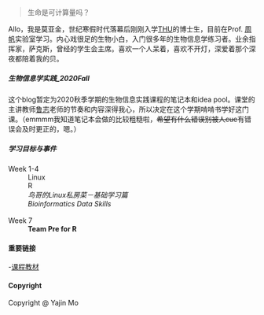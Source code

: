 > 生命是可计算量吗？

Allo，我是莫亚金，世纪寒假时代落幕后刚刚入学[THU](1)的博士生，目前在Prof. [周帆](2)实验室学习。内心戏很足的生物小白，入门很多年的生物信息学练习者。业余指挥家，萨克斯，曾经的学生会主席。喜欢一个人呆着，喜欢不开灯，深爱着那个深夜都陪着我的贝。

##### 生物信息学实践_2020Fall

这个blog暂定为2020秋季学期的生物信息实践课程的笔记本和idea pool。课堂的主讲教师[鲁志](3)老师的节奏和内容深得我心，所以决定在这个学期啃啃书学好这门课。（emmmm我知道笔记本会做的比较粗糙啦，~~希望有什么错误别被人cue~~有错误会及时更正的，嗯。）


##### 学习目标与事件
<dl>
  <dt>Week 1-4</dt>
  <dd>Linux</dd>
  <dd>R</dd>
  <dd><i>鸟哥的Linux私房菜－基础学习篇</i></dd>
  <dd><i>Bioinformatics Data Skills</i></dd>
  <br>
  <dt>Week 7</dt>
  <dd><b>Team Pre for R</b></dd>
</dl>

#### 重要链接
-[课程教材](4)

#### Copyright
Copyright @ Yajin Mo

[1]: https://www.tsinghua.edu.cn/
[2]: http://zhoulab.org.cn/
[3]: http://lulab.life.tsinghua.edu.cn/homepage/home/
[4]: https://lulab2.gitbook.io/teaching/